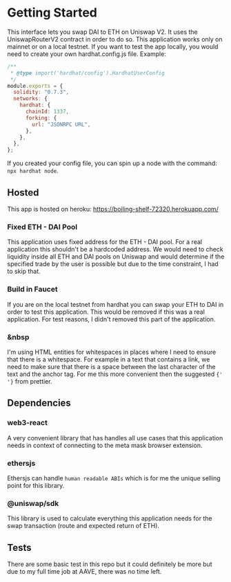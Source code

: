 # Getting Started

This interface lets you swap DAI to ETH on Uniswap V2. It uses the UniswapRouterV2 contract in order to do so.
This application works only on mainnet or on a local testnet.
If you want to test the app locally, you would need to create your own hardhat.config.js file.
Example:

```javascript
/**
 * @type import('hardhat/config').HardhatUserConfig
 */
module.exports = {
  solidity: "0.7.3",
  networks: {
    hardhat: {
      chainId: 1337,
      forking: {
        url: "JSONRPC URL",
      },
    },
  },
};
```

If you created your config file, you can spin up a node with the command: `npx hardhat node`.

## Hosted

This app is hosted on heroku: https://boiling-shelf-72320.herokuapp.com/

### Fixed ETH - DAI Pool

This application uses fixed address for the ETH - DAI pool. For a real application this shouldn't be a hardcoded address.
We would need to check liquidity inside all ETH and DAI pools on Uniswap and would determine if the specified trade by the user
is possible but due to the time constraint, I had to skip that.

### Build in Faucet

If you are on the local testnet from hardhat you can swap your ETH to DAI in order to test this application.
This would be removed if this was a real application. For test reasons, I didn't removed this part of the application.

### &nbsp

I'm using HTML entities for whitespaces in places where I need to ensure that there is a whitespace. For example in a text that contains a link,
we need to make sure that there is a space between the last character of the text and the anchor tag. For me this more convenient then the suggested
`{' '}` from prettier.

## Dependencies

### web3-react

A very convenient library that has handles all use cases that this application needs in context of connecting to the meta mask browser extension.

### ethersjs

Ethersjs can handle `human readable ABIs` which is for me the unique selling point for this library.

### @uniswap/sdk

This library is used to calculate everything this application needs for the swap transaction (route and expected return of ETH).

## Tests

There are some basic test in this repo but it could definitely be more but due to my full time job at AAVE, there was no time left.
